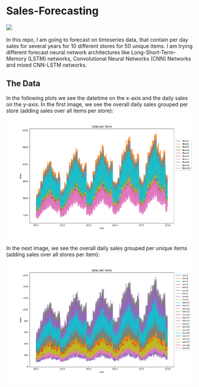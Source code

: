 # Sales-Forecasting
<img src="https://www.kaufda.de/insights/shared/content/uploads/2018/05/Unterschied-Supermarkt-Discounter.jpg" width="500">

In this repo, I am going to forecast on timeseries data, that contain per day sales for several years for 10 different stores for 50 unique items.
I am trying different forecast neural network architectures like Long-Short-Term-Memory (LSTM) networks, Convolutional Neural Networks (CNN) Networks and mixed CNN-LSTM networks.

## The Data
In the following plots we see the datetime on the x-axis and the daily sales on the y-axis.
In the first image, we see the overall daily sales grouped per store (adding sales over all items per store):
<img src="Plots/sales_per_store.png" width="700">

In the next image, we see the overall daily sales grouped per unique items (adding sales over all stores per item):
<img src="Plots/sales_per_items.png" width="700">

